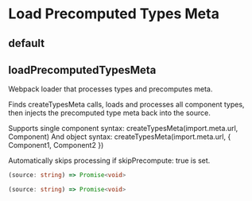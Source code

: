 # Load Precomputed Types Meta

[//]: types.ts "<-- Autogenerated By (do not edit the following markdown directly)"

## default

## loadPrecomputedTypesMeta

Webpack loader that processes types and precomputes meta.

Finds createTypesMeta calls, loads and processes all component types,
then injects the precomputed type meta back into the source.

Supports single component syntax: createTypesMeta(import.meta.url, Component)
And object syntax: createTypesMeta(import.meta.url, { Component1, Component2 })

Automatically skips processing if skipPrecompute: true is set.

```typescript
(source: string) => Promise<void>
```

```typescript
(source: string) => Promise<void>
```
